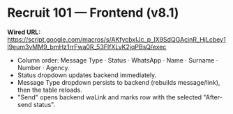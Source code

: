 
# Recruit 101 — Frontend (v8.1)

**Wired URL:** https://script.google.com/macros/s/AKfycbxIJc_p_lX9SdQGAcinR_HjLcbey1l9eum3vMM9_bmHz1rrFwa0R_53FlfXLvK2jqPBsQ/exec

- Column order: Message Type · Status · WhatsApp · Name · Surname · Number · Agency.
- Status dropdown updates backend immediately.
- Message Type dropdown persists to backend (rebuilds message/link), then the table reloads.
- "Send" opens backend waLink and marks row with the selected "After-send status".

